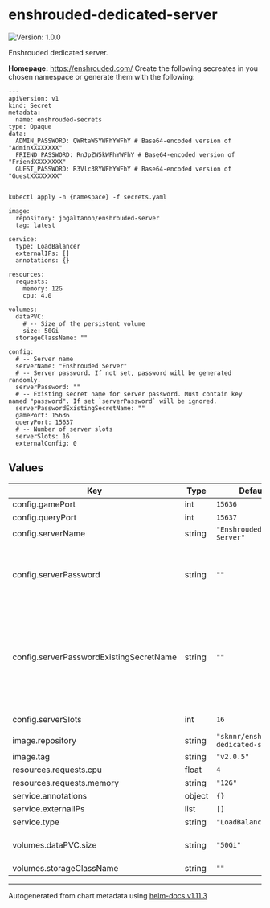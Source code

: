 # enshrouded-dedicated-server

![Version: 1.0.0](https://img.shields.io/badge/Version-1.0.0-informational?style=flat-square)

Enshrouded dedicated server.

**Homepage:** <https://enshrouded.com/>
Create the following secreates in you chosen namespace or generate them with the following:
```
---
apiVersion: v1
kind: Secret
metadata:
  name: enshrouded-secrets
type: Opaque
data:
  ADMIN_PASSWORD: QWRtaW5YWFhYWFhY # Base64-encoded version of "AdminXXXXXXXX"
  FRIEND_PASSWORD: RnJpZW5kWFhYWFhY # Base64-encoded version of "FriendXXXXXXXX"
  GUEST_PASSWORD: R3Vlc3RYWFhYWFhY # Base64-encoded version of "GuestXXXXXXXX"


kubectl apply -n {namespace} -f secrets.yaml
```

```
image:
  repository: jogaltanon/enshrouded-server
  tag: latest

service:
  type: LoadBalancer
  externalIPs: []
  annotations: {}

resources:
  requests:
    memory: 12G
    cpu: 4.0

volumes:
  dataPVC:
    # -- Size of the persistent volume
    size: 50Gi
  storageClassName: ""

config:
  # -- Server name
  serverName: "Enshrouded Server"
  # -- Server password. If not set, password will be generated randomly.
  serverPassword: ""
  # -- Existing secret name for server password. Must contain key named "password". If set `serverPassword` will be ignored.
  serverPasswordExistingSecretName: ""
  gamePort: 15636
  queryPort: 15637
  # -- Number of server slots
  serverSlots: 16
  externalConfig: 0
  ```
## Values

| Key | Type | Default | Description |
|-----|------|---------|-------------|
| config.gamePort | int | `15636` |  |
| config.queryPort | int | `15637` |  |
| config.serverName | string | `"Enshrouded Server"` | Server name |
| config.serverPassword | string | `""` | Server password. If not set, password will be generated randomly. |
| config.serverPasswordExistingSecretName | string | `""` | Existing secret name for server password. Must contain key named "password". If set `serverPassword` will be ignored. |
| config.serverSlots | int | `16` | Number of server slots |
| image.repository | string | `"sknnr/enshrouded-dedicated-server"` |  |
| image.tag | string | `"v2.0.5"` |  |
| resources.requests.cpu | float | `4` |  |
| resources.requests.memory | string | `"12G"` |  |
| service.annotations | object | `{}` |  |
| service.externalIPs | list | `[]` |  |
| service.type | string | `"LoadBalancer"` |  |
| volumes.dataPVC.size | string | `"50Gi"` | Size of the persistent volume |
| volumes.storageClassName | string | `""` |  |

----------------------------------------------
Autogenerated from chart metadata using [helm-docs v1.11.3](https://github.com/norwoodj/helm-docs/releases/v1.11.3)
